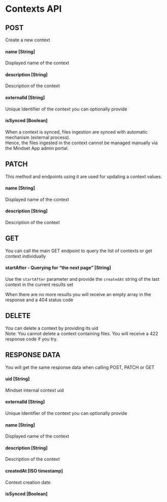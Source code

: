 # Contexts API

## POST <a href="#post" id="post"></a>

Create a new context

#### name \[String] <a href="#name-string" id="name-string"></a>

Displayed name of the context

#### description \[String] <a href="#description-string" id="description-string"></a>

Description of the context

#### externalId \[String] <a href="#externalid-string" id="externalid-string"></a>

Unique Identifier of the context you can optionally provide

#### isSynced \[Boolean] <a href="#issynced-boolean" id="issynced-boolean"></a>

When a context is synced, files ingestion are synced with automatic mechanism (external process).\
Hence, the files ingested in the context cannot be managed manually via the Mindset App admin portal.

&#x20;

## PATCH <a href="#patch" id="patch"></a>

This method and endpoints using it are used for updating a context values.

#### name \[String] <a href="#name-string-.1" id="name-string-.1"></a>

Displayed name of the context

#### description \[String] <a href="#description-string-.1" id="description-string-.1"></a>

Description of the context

&#x20;

## GET <a href="#get" id="get"></a>

You can call the main GET endpoint to query the list of contexts or get context individually

#### startAfter - Querying for “the next page” \[String] <a href="#startafter-querying-for-the-next-page-string" id="startafter-querying-for-the-next-page-string"></a>

Use the `startAfter` parameter and provide the `createdAt` string of the last context in the current results set

When there are no more results you will receive an empty array in the response and a 404 status code

&#x20;

## DELETE <a href="#delete" id="delete"></a>

You can delete a context by providing its uid\
Note: You cannot delete a context containing files. You will receive a 422 response code if you try.

&#x20;

## RESPONSE DATA <a href="#response-data" id="response-data"></a>

You will get the same response data when calling POST, PATCH or GET

#### uid \[String] <a href="#uid-string" id="uid-string"></a>

Mindset internal context uid

#### externalId \[String] <a href="#externalid-string" id="externalid-string"></a>

Unique Identifier of the context you can optionally provide

#### name \[String] <a href="#name-string-.2" id="name-string-.2"></a>

Displayed name of the context

#### description \[String] <a href="#description-string-.2" id="description-string-.2"></a>

Description of the context

#### createdAt \[ISO timestamp] <a href="#createdat-iso-timestamp" id="createdat-iso-timestamp"></a>

Context creation date

#### isSynced \[Boolean] <a href="#issynced-boolean-.1" id="issynced-boolean-.1"></a>
